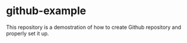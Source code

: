 # github-example
This repository is a demostration of how to create Github repository and properly set it up.
